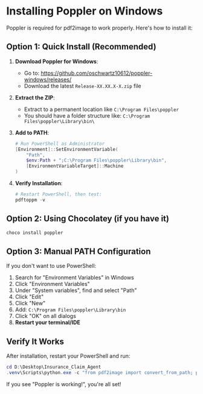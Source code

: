 # Installing Poppler on Windows

Poppler is required for pdf2image to work properly. Here's how to install it:

## Option 1: Quick Install (Recommended)

1. **Download Poppler for Windows**:
   - Go to: https://github.com/oschwartz10612/poppler-windows/releases/
   - Download the latest `Release-XX.XX.X-X.zip` file

2. **Extract the ZIP**:
   - Extract to a permanent location like `C:\Program Files\poppler`
   - You should have a folder structure like: `C:\Program Files\poppler\Library\bin\`

3. **Add to PATH**:
   ```powershell
   # Run PowerShell as Administrator
   [Environment]::SetEnvironmentVariable(
       "Path",
       $env:Path + ";C:\Program Files\poppler\Library\bin",
       [EnvironmentVariableTarget]::Machine
   )
   ```

4. **Verify Installation**:
   ```powershell
   # Restart PowerShell, then test:
   pdftoppm -v
   ```

## Option 2: Using Chocolatey (if you have it)

```powershell
choco install poppler
```

## Option 3: Manual PATH Configuration

If you don't want to use PowerShell:

1. Search for "Environment Variables" in Windows
2. Click "Environment Variables"
3. Under "System variables", find and select "Path"
4. Click "Edit"
5. Click "New"
6. Add: `C:\Program Files\poppler\Library\bin`
7. Click "OK" on all dialogs
8. **Restart your terminal/IDE**

## Verify It Works

After installation, restart your PowerShell and run:

```powershell
cd D:\Desktop\Insurance_Claim_Agent
.venv\Scripts\python.exe -c "from pdf2image import convert_from_path; print('Poppler is working!')"
```

If you see "Poppler is working!", you're all set!
